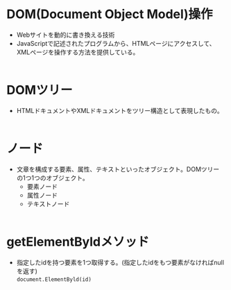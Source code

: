 # DOM(Document Object Model)操作
- Webサイトを動的に書き換える技術<br>
- JavaScriptで記述されたプログラムから、HTMLページにアクセスして、XMLページを操作する方法を提供している。<br><br>

# DOMツリー
- HTMLドキュメントやXMLドキュメントをツリー構造として表現したもの。<br><br>

# ノード
- 文章を構成する要素、属性、テキストといったオブジェクト。DOMツリーの1つ1つのオブジェクト。<br>
  - 要素ノード<br>
  - 属性ノード<br>
  - テキストノード<br><br>
  

# getElementByldメソッド
- 指定したidを持つ要素を1つ取得する。(指定したidをもつ要素がなければnullを返す)<br>
`document.ElementByld(id)`

